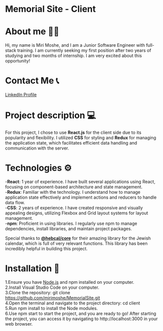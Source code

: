 # Memorial Site - Client 

# About me 👩‍💻
Hi, my name is Miri Moshe, and I am a Junior Software Engineer with full-stack training. I am currently seeking my first position after two years of studying and two months of internship. I am very excited about this opportunity!


# Contact Me 📞
[LinkedIn Profile](https://www.linkedin.com/in/miri-moshe)

# Project description 💻
For this project, I chose to use **React.js** for the client side due to its popularity and flexibility. I utilized **CSS** for styling and **Redux** for managing the application state, which facilitates efficient data handling and communication with the server.

# Technologies ⚙️
-**React**: 1 year of experience. I have built several applications using React, focusing on component-based architecture and state management.                  
-**Redux**: Familiar with the technology. I understand how to manage application state effectively and implement actions and reducers to handle data flow.          
                        -**CSS**: 2 years of experience. I have created responsive and visually appealing designs, utilizing Flexbox and Grid layout systems for layout management.      
-**npm**: Proficient in using libraries. I regularly use npm to manage dependencies, install libraries, and maintain project packages.

Special thanks to [**@hebcal/core**](github.com/hebcal/hebcal-es6) for their amazing library for the Jewish calendar, which is full of very relevant functions. This library has been incredibly helpful in building this project.

# Installation 🚀
1.Ensure you have [Node.js](https://nodejs.org/) and npm installed on your computer.          
2.Install Visual Studio Code on your computer.                                 
3.Clone the repository: git clone https://github.com/mirimoshe/MemorialSite.git               
4.Open the terminal and navigate to the project directory: cd client             
5.Run npm install to install the Node modules.                   
6.Use npm start to start the project, and you are ready to go!
After starting the project, you can access it by navigating to http://localhost:3000 in your web browser.


